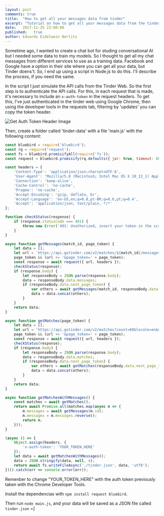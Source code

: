 ```yaml
---
layout: post
comments: true
title:  "How to get all your messages data from tinder"
excerpt: "Tutorial on how to get all your messages data from the tinder in a JSON format"
date:   2017-11-25 23:00:00
published:   true
author: Eduardo Eidelwein Berlitz
---
```


Sometime ago, I wanted to create a chat bot for studing conversational AI but I needed some data to train my models. So I thought to get all my chat messages from different services to use as a training data. Facebook and Google have a option in their site where you can get all your data, but Tinder doens't. So, I end up using a script in Node.js to do this. I'll describe the process, if you need the same.

In the script I just simulate the API calls from the Tinder Web. So the first step is to authenticate the API calls. For this, in each request that is made, it's necessary to include an `x-auth-token` in the request headers. To get this, I've just authenticated in the tinder web using Google Chrome, then using the developer tools in the requests tab, filtering by 'updates' you can copy the token header.

![Get Auth Token Header Image](http://eberlitz.github.io/assets/how-to-get-all-your-messages-data-from-tinder/auth-token.png)

Then, create a folder called 'tinder-data' with a file 'main.js' with the following content:

```js
const bluebird = require('bluebird');
const rq = require('request');
const fs = bluebird.promisifyAll(require('fs'));
const request = bluebird.promisify(rq.defaults({ jar: true, timeout: 60000, gzip: true }));

const headers = {
    'Content-Type': 'application/json;charset=UTF-8',
    'User-Agent': 'Mozilla/5.0 (Macintosh; Intel Mac OS X 10_12_1) AppleWebKit/537.36 (KHTML, like Gecko) Chrome/61.0.3163.100 Safari/537.36',
    'Connection': 'keep-alive',
    'Cache-Control': 'no-cache',
    'Pragma': 'no-cache',
    'Accept-Encoding': 'gzip, deflate, br',
    'Accept-Language': 'en-US,en;q=0.8,pt-BR;q=0.6,pt;q=0.4',
    'Accept': 'application/json, text/plain, */*'
};

function checkStatus(response) {
    if (response.statusCode === 401) {
        throw new Error('401: Unathorized, insert your token in the script!');
    }
}

async function getMessages(match_id, page_token) {
    let data = [];
    let url = `https://api.gotinder.com/v2/matches/${match_id}/messages?count=100&locale=en`;
    page_token && (url += '&page_token=' + page_token);
    const response = await request({ url, headers });
    checkStatus(response);
    if (response.body) {
        let responseBody = JSON.parse(response.body);
        data = responseBody.data.messages;
        if (responseBody.data.next_page_token) {
            var others = await getMessages(match_id, responseBody.data.next_page_token);
            data = data.concat(others);
        }
    }
    return data;
}

async function getMatches(page_token) {
    let data = [];
    let url = 'https://api.gotinder.com/v2/matches?count=60&locale=en&message=1';
    page_token && (url += '&page_token=' + page_token);
    const response = await request({ url, headers });
    checkStatus(response);
    if (response.body) {
        let responseBody = JSON.parse(response.body);
        data = responseBody.data.matches;
        if (responseBody.data.next_page_token) {
            var others = await getMatches(responseBody.data.next_page_token);
            data = data.concat(others);
        }
    }
    return data;
}

async function getMatchesWithMessages() {
    const matches = await getMatches();
    return await Promise.all(matches.map(async m => {
        m.messages = await getMessages(m.id);
        m.messages = m.messages.reverse();
        return m;
    }));
}

(async () => {
    Object.assign(headers, {
        'x-auth-token': 'YOUR_TOKEN_HERE'
    });
    let data = await getMatchesWithMessages();
    data = JSON.stringify(data, null, 4);
    return await fs.writeFileAsync('./tinder.json', data, 'utf8');
})().catch(err => console.error(err));
```

Remenber to change "YOUR_TOKEN_HERE" with the auth token previously taken with the Chrome Developer Tools.

Install the dependencias with `npm install request bluebird`.

Then run `node main.js`, and your data will be saved as a JSON file called `tinder.json` =]